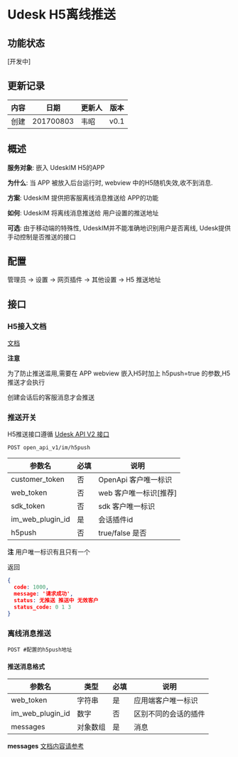 # Udesk H5离线推送

## 功能状态

[开发中]

## 更新记录

| 内容  | 日期        | 更新人 | 版本   |
|-----|-----------|-----|------|
| 创建  | 201700803 | 韦昭  | v0.1 |

## 概述

  **服务对象**: 嵌入 UdeskIM H5的APP

  **为什么**: 当 APP 被放入后台运行时, webview 中的H5随机失效,收不到消息.

  **方案**: UdeskIM 提供把客服离线消息推送给 APP的功能

  **如何**: UdeskIM 将离线消息推送给 用户设置的推送地址

  **可选**: 由于移动端的特殊性, UdeskIM并不能准确地识别用户是否离线, Udesk提供手动控制是否推送的接口

## 配置

  管理员 -> 设置 -> 网页插件 -> 其他设置 -> H5 推送地址

## 接口

### H5接入文档

[文档](http://www.udesk.cn/website/doc/thirdparty/webim/)

**注意**

为了防止推送滥用,需要在 APP webview 嵌入H5时加上 h5push=true 的参数,H5推送才会执行

创建会话后的客服消息才会推送

### 推送开关

 H5推送接口遵循 [Udesk API V2 接口](http://www.udesk.cn/website/doc/apiv2/intro/)

`POST open_api_v1/im/h5push`


| 参数名              | 必填  | 说明             |
|------------------|-----|----------------|
| customer_token   | 否   | OpenApi 客户唯一标识 |
| web_token        | 否   | web 客户唯一标识[推荐] |
| sdk_token        | 否   | sdk 客户唯一标识     |
| im_web_plugin_id | 是   | 会话插件id         |
| h5push           | 否   | true/false 是否  |

**注** 用户唯一标识有且只有一个

返回

```json
{
  code: 1000,
  message: '请求成功',
  status: 无推送 推送中 无效客户
  status_code: 0 1 3
}

```

### 离线消息推送

`POST #配置的h5push地址`

#### 推送消息格式

| 参数名              | 类型   | 必填  | 说明         |
|------------------|------|-----|------------|
| web_token        | 字符串  | 是   | 应用端客户唯一标识  |
| im_web_plugin_id | 数字   | 否   | 区别不同的会话的插件 |
| messages         | 对象数组 | 是   | 消息         |

**messages** [文档内容请参考](https://github.com/udesk/open_udesk_doc/blob/master/doc/im.md#%E5%9B%9E%E5%A4%8D%E6%B6%88%E6%81%AF%E9%80%9A%E7%9F%A5) 
